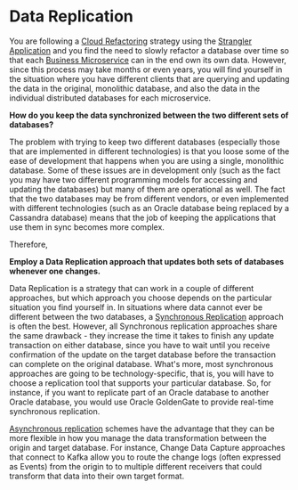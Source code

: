 # Data Replication

You are following a [Cloud Refactoring](../Cloud-Adoption/Cloud-Refactoring.md) strategy using the [Strangler Application](../Cloud-Adoption/Strangle-App.md) and you find the need to slowly refactor a database over time so that each [Business Microservice](../Microservices/Business-Microservice.md) can in the end own its own data.  However, since this process may take months or even years, you will find yourself in the situation where you have different clients that are querying and updating the data in the original, monolithic database, and also the data in the individual distributed databases for each microservice.

**How do you keep the data synchronized between the two different sets of databases?**

The problem with trying to keep two different databases (especially those that are implemented in different technologies) is that you loose some of the ease of development that happens when you are using a single, monolithic database.  Some of these issues are in development only (such as the fact you may have two different programming models for accessing and updating the databases) but many of them are operational as well.  The fact that the two databases may be from different vendors, or even implemented with different technologies (such as an Oracle database being replaced by a Cassandra database) means that the job of keeping the applications that use them in sync becomes more complex.  

Therefore,

**Employ a Data Replication approach that updates both sets of databases whenever one changes.**

Data Replication is a strategy that can work in a couple of different approaches, but which approach you choose depends on the particular situation you find yourself in.  In situations where data cannot ever be different between the two databases, a [Synchronous Replication](../Scalable-Store/Sync-Replication.md) approach is often the best.  However, all Synchronous replication approaches share the same drawback - they increase the time it takes to finish any update transaction on either database, since you have to wait until you receive confirmation of the update on the target database before the transaction can complete on the original database.  What's more, most synchronous approaches are going to be technology-specific, that is, you will have to choose a replication tool that supports your particular database.  So, for instance, if you want to replicate part of an Oracle database to another Oracle database,  you would use Oracle GoldenGate to provide real-time synchronous replication. 

[Asynchronous replication](/Scalable-Store/Async-Replication.md) schemes have the advantage that they can be more flexible in how you manage the data transformation between the origin and target database.  For instance, Change Data Capture approaches that connect to Kafka allow you to route the change logs (often expressed as Events) from the origin to to multiple different receivers that could transform that data into their own target format.
